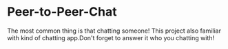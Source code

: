 # Peer-to-Peer-Chat
The most common thing is that chatting someone! This project also familiar with kind of chatting app.Don't forget to answer it who you chatting with!
